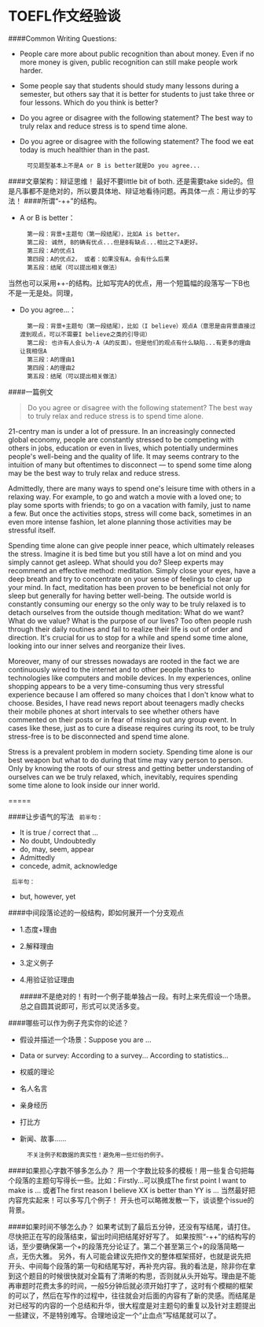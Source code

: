 TOEFL作文经验谈
=====

####Common Writing Questions:
* People care more about public recognition than about money. Even if no more money is given, public recognition can still make people work harder. 
* Some people say that students should study many lessons during a semester, but others say that it is better for students to just take three or four lessons. Which do you think is better? 
* Do you agree or disagree with the following statement? The best way to truly relax and reduce stress is to spend time alone. 
* Do you agree or disagree with the following statement? The food we eat today is much healthier than in the past.  
        
        可见题型基本上不是A or B is better就是Do you agree...
####文章架构：辩证思维！
		最好不要little bit of both. 还是需要take side的。但是凡事都不是绝对的，所以要具体地、辩证地看待问题。再具体一点：用让步的写法！
####所谓“-++”的结构。
* A or B is better：
	    
        第一段：背景+主题句（第一段结尾），比如A is better。
        第二段: 诚然, B的确有优点...但是B有缺点...相比之下A更好。
        第三段：A的优点1
        第四段：A的优点2， 或者：如果没有A，会有什么后果
        第五段：结尾（可以提出相关做法）
当然也可以采用++-的结构。比如写完A的优点，用一个短篇幅的段落写一下B也不是一无是处。同理，
* Do you agree...：

        第一段：背景+主题句（第一段结尾），比如（I believe）观点A（意思是由背景直接过渡到观点，可以不需要I believe之类的引导词）
        第二段: 也许有人会认为-A（A的反面）。但是他们的观点有什么缺陷...有更多的理由让我相信A
        第三段：A的理由1
        第四段：A的理由2
        第五段：结尾（可以提出相关做法）

####一篇例文
> Do you agree or disagree with the following statement? The best way to truly relax and reduce stress is to spend time alone. 

21-centry man is under a lot of pressure. In an increasingly connected global economy, people are constantly stressed to be competing with others in jobs, education or even in lives, which potentially undermines people's well-being and the quality of life. It may seems contrary to the intuition of many but oftentimes to disconnect — to spend some time along may be the best way to truly relax and reduce stress.

Admittedly, there are many ways to spend one's leisure time with others in a relaxing way. For example, to go and watch a movie with a loved one; to play some sports with friends; to go on a vacation with family, just to name a few. But once the activities stops, stress will come back, sometimes in an even more intense fashion, let alone planning those activities may be stressful itself.

Spending time alone can give people inner peace, which ultimately releases the stress. Imagine it is bed time but you still have a lot on mind and you simply cannot get asleep. What should you do? Sleep experts may recommend an effective method: meditation. Simply close your eyes, have a deep breath and try to concentrate on your sense of feelings to clear up your mind. In fact, meditation has been proven to be beneficial not only for sleep but generally for having better well-being. The outside world is constantly consuming our energy so the only way to be truly relaxed is to detach ourselves from the outside though meditation: What do we want? What do we value? What is the purpose of our lives? Too often people rush through their daily routines and fail to realize their life is out of order and direction. It's crucial for us to stop for a while and spend some time alone, looking into our inner selves and reorganize their lives.

Moreover, many of our stresses nowadays are rooted in the fact we are continuously wired to the internet and to other people thanks to technologies like computers and mobile devices. In my experiences, online shopping appears to be a very time-consuming thus very stressful experience because I am offered so many choices that I don't know what to choose. Besides, I have read news report about teenagers madly checks their mobile phones at short intervals to see whether others have commented on their posts or in fear of missing out any group event. In cases like these, just as to cure a disease requires curing its root, to be truly stress-free is to be disconnected and spend time alone.

Stress is a prevalent problem in modern society. Spending time alone is our best weapon but what to do during that time may vary person to person. Only by knowing the roots of our stress and getting better understanding of ourselves can we be truly relaxed, which, inevitably, requires spending some time alone to look inside our inner world.

=====
		
####让步语气的写法
` 前半句：`

* It is true / correct that ...
* No doubt, Undoubtedly
* do, may, seem, appear
* Admittedly
* concede, admit, acknowledge

` 后半句：`

* but, however, yet
	
####中间段落论述的一般结构，即如何展开一个分支观点
* 1.态度+理由
* 2.解释理由
* 3.定义例子
* 4.用验证验证理由
	
	#####不是绝对的！有时一个例子能单独占一段。有时上来先假设一个场景。总之自圆其说即可，形式可以灵活多变。

####哪些可以作为例子充实你的论述？
* 假设并描述一个场景：Suppose you are ... 
* Data or survey: According to a survey... According to statistics... 
* 权威的理论
* 名人名言
* 亲身经历
* 打比方
* 新闻、故事……

        不关注例子和数据的真实性！避免用一些烂俗的例子。
        
####如果担心字数不够多怎么办？
        用一个字数比较多的模板！用一些复合句把每个段落的主题句写得长一些。比如：Firstly...可以换成The first point I want to make is ... 或者The first reason I believe XX is better than YY is ...
        当然最好把内容充实起来！可以多写几个例子！
        开头也可以略微发散一下，谈谈整个issue的背景。

####如果时间不够怎么办？
        如果考试到了最后五分钟，还没有写结尾，请打住。尽快把正在写的段落结束，留出时间把结尾好好写了。
        如果按照“-++”的结构写的话，至少要确保第一个+的段落充分论证了。第二个甚至第三个+的段落简略一点，无伤大雅。
        另外，有人可能会建议先把作文的整体框架搭好，也就是说先把开头、中间每个段落的第一句和结尾写好，再补充内容。我的看法是，除非你在拿到这个题目的时候很快就对全篇有了清晰的构思，否则就从头开始写。理由是不能再审题时花费太多的时间，一般5分钟后就必须开始打字了，这时有个模糊的框架的可以了，然后在写作的过程中，往往就会对后面的内容有了新的灵感。而结尾是对已经写的内容的一个总结和升华，很大程度是对主题句的重复以及针对主题提出一些建议，不是特别难写。合理地设定一个“止血点”写结尾就可以了。
